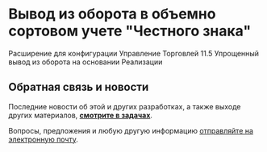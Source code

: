 # Вывод из оборота в объемно сортовом учете "Честного знака"

Расширение для конфигурации Управление Торговлей 11.5
Упрощенный вывод из оборота на основании Реализации

## Обратная связь и новости

Последние новости об этой и других разработках, а также выходе других материалов, **[смотрите в задачах](https://redmine.kb99.pro)**.

Вопросы, предложения и любую другую информацию [отправляйте на электронную почту](mailto:info@kb99.pro).

